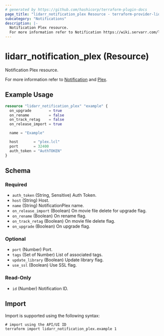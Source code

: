 ```yaml
---
# generated by https://github.com/hashicorp/terraform-plugin-docs
page_title: "lidarr_notification_plex Resource - terraform-provider-lidarr"
subcategory: "Notifications"
description: |-
  Notification Plex resource.
  For more information refer to Notification https://wiki.servarr.com/lidarr/settings#connect and Plex https://wiki.servarr.com/lidarr/supported#plexserver.
---
```


# lidarr_notification_plex (Resource)

<!-- subcategory:Notifications -->Notification Plex resource.
For more information refer to [Notification](https://wiki.servarr.com/lidarr/settings#connect) and [Plex](https://wiki.servarr.com/lidarr/supported#plexserver).

## Example Usage

```terraform
resource "lidarr_notification_plex" "example" {
  on_upgrade        = true
  on_rename         = false
  on_track_retag    = false
  on_release_import = true

  name = "Example"

  host       = "plex.lcl"
  port       = 32400
  auth_token = "AuthTOKEN"
}
```

<!-- schema generated by tfplugindocs -->
## Schema

### Required

- `auth_token` (String, Sensitive) Auth Token.
- `host` (String) Host.
- `name` (String) NotificationPlex name.
- `on_release_import` (Boolean) On movie file delete for upgrade flag.
- `on_rename` (Boolean) On rename flag.
- `on_track_retag` (Boolean) On movie file delete flag.
- `on_upgrade` (Boolean) On upgrade flag.

### Optional

- `port` (Number) Port.
- `tags` (Set of Number) List of associated tags.
- `update_library` (Boolean) Update library flag.
- `use_ssl` (Boolean) Use SSL flag.

### Read-Only

- `id` (Number) Notification ID.

## Import

Import is supported using the following syntax:

```shell
# import using the API/UI ID
terraform import lidarr_notification_plex.example 1
```
